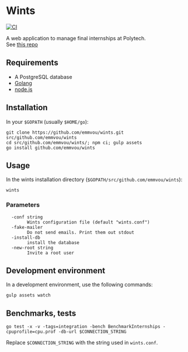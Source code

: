 # Wints

[![CI](https://github.com/emmvou/wints/actions/workflows/go.yml/badge.svg)](https://github.com/emmvou/wints/actions/workflows/go.yml)

A web application to manage final internships at Polytech.  
See [this repo](https://github.com/fhermeni/wints)

## Requirements

- A PostgreSQL database
- [Golang](https://golang.org/)
- [node.js](https://nodejs.org)

## Installation

In your `$GOPATH` (usually `$HOME/go`):
```shell
git clone https://github.com/emmvou/wints.git src/github.com/emmvou/wints
cd src/github.com/emmvou/wints/; npm ci; gulp assets
go install github.com/emmvou/wints
```

## Usage
In the wints installation directory (`$GOPATH/src/github.com/emmvou/wints`):
```shell
wints
```

### Parameters

```Shell
  -conf string  
        Wints configuration file (default "wints.conf")  
  -fake-mailer  
        Do not send emails. Print them out stdout  
  -install-db  
        install the database  
  -new-root string  
        Invite a root user  
```

## Development environment

In a development environment, use the following commands:
```shell
gulp assets watch
```

## Benchmarks, tests

```shell
go test -x -v -tags=integration -bench BenchmarkInternships -cpuprofile=cpu.prof -db-url $CONNECTION_STRING
```
Replace `$CONNECTION_STRING` with the string used in `wints.conf`.
